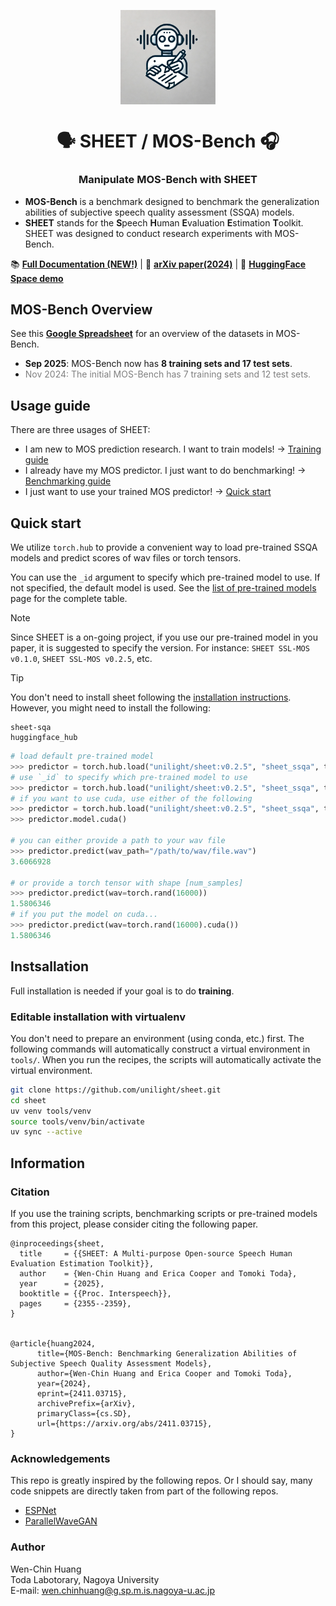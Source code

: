 <p align="center">
  <img src="assets/logo-sheet-only.png" alt="Prometheus-Logo" style="width: 30%; display: block; margin: auto;">
</p>

<h1 align="center">🗣️ SHEET / MOS-Bench 🎧 </h1>
<h3 align="center">Manipulate MOS-Bench with SHEET</h3>


- <b>MOS-Bench</b> is a benchmark designed to benchmark the generalization abilities of subjective speech quality assessment (SSQA) models.
- <b>SHEET</b> stands for the <b>S</b>peech <b>H</b>uman <b>E</b>valuation <b>E</b>stimation <b>T</b>oolkit. SHEET was designed to conduct research experiments with MOS-Bench.

📚 **[Full Documentation (NEW!)](https://unilight.github.io/sheet/)** | 📝 **[arXiv paper(2024)](https://arxiv.org/abs/2411.03715)** | 🤗 **[HuggingFace Space demo](https://huggingface.co/spaces/unilight/sheet-demo)**

## MOS-Bench Overview

See this **[Google Spreadsheet](https://docs.google.com/spreadsheets/d/1Uqi6upfJHasoduuY72_75qphJgU-PuY-u3OKBBMNaKI/edit?usp=sharing)** for an overview of the datasets in MOS-Bench.

- **Sep 2025**: MOS-Bench now has **8 training sets and 17 test sets**. 
- <span style="color: grey;">Nov 2024: The initial MOS-Bench has 7 training sets and 12 test sets.</span>

## Usage guide

There are three usages of SHEET:
- I am new to MOS prediction research. I want to train models! → [Training guide]()
- I already have my MOS predictor. I just want to do benchmarking!  → [Benchmarking guide](#)
- I just want to use your trained MOS predictor!  → [Quick start](#quick-start)

## Quick start

We utilize `torch.hub` to provide a convenient way to load pre-trained SSQA models and predict scores of wav files or torch tensors.

You can use the `_id` argument to specify which pre-trained model to use. If not specified, the default model is used. See the [list of pre-trained models](https://unilight.github.io/sheet/pretrained-models) page for the complete table.


> [!NOTE]
> Since SHEET is a on-going project, if you use our pre-trained model in you paper, it is suggested to specify the version. For instance: `SHEET SSL-MOS v0.1.0`, `SHEET SSL-MOS v0.2.5`, etc.

> [!TIP]
> You don't need to install sheet following the [installation instructions](#instsallation). However, you might need to install the following:
> ```
> sheet-sqa
> huggingface_hub
> ```

```python
# load default pre-trained model
>>> predictor = torch.hub.load("unilight/sheet:v0.2.5", "sheet_ssqa", trust_repo=True, force_reload=True)
# use `_id` to specify which pre-trained model to use
>>> predictor = torch.hub.load("unilight/sheet:v0.2.5", "sheet_ssqa", trust_repo=True, force_reload=True, _id="bvcc/sslmos-wavlm_large/1337")
# if you want to use cuda, use either of the following
>>> predictor = torch.hub.load("unilight/sheet:v0.2.5", "sheet_ssqa", trust_repo=True, force_reload=True, cpu=False)
>>> predictor.model.cuda()

# you can either provide a path to your wav file
>>> predictor.predict(wav_path="/path/to/wav/file.wav")
3.6066928

# or provide a torch tensor with shape [num_samples]
>>> predictor.predict(wav=torch.rand(16000))
1.5806346
# if you put the model on cuda...
>>> predictor.predict(wav=torch.rand(16000).cuda())
1.5806346
```

## Instsallation 

Full installation is needed if your goal is to do **training**.

### Editable installation with virtualenv 

You don't need to prepare an environment (using conda, etc.) first. The following commands will automatically construct a virtual environment in `tools/`. When you run the recipes, the scripts will automatically activate the virtual environment.

```bash
git clone https://github.com/unilight/sheet.git
cd sheet
uv venv tools/venv
source tools/venv/bin/activate
uv sync --active
```

## Information

### Citation

If you use the training scripts, benchmarking scripts or pre-trained models from this project, please consider citing the following paper.

```
@inproceedings{sheet,
  title     = {{SHEET: A Multi-purpose Open-source Speech Human Evaluation Estimation Toolkit}},
  author    = {Wen-Chin Huang and Erica Cooper and Tomoki Toda},
  year      = {2025},
  booktitle = {{Proc. Interspeech}},
  pages     = {2355--2359},
}


@article{huang2024,
      title={MOS-Bench: Benchmarking Generalization Abilities of Subjective Speech Quality Assessment Models}, 
      author={Wen-Chin Huang and Erica Cooper and Tomoki Toda},
      year={2024},
      eprint={2411.03715},
      archivePrefix={arXiv},
      primaryClass={cs.SD},
      url={https://arxiv.org/abs/2411.03715}, 
}
```

### Acknowledgements

This repo is greatly inspired by the following repos. Or I should say, many code snippets are directly taken from part of the following repos.

- [ESPNet](https://github.com/espnet/espnet)
- [ParallelWaveGAN](https://github.com/kan-bayashi/ParallelWaveGAN/)

### Author

Wen-Chin Huang  
Toda Labotorary, Nagoya University  
E-mail: wen.chinhuang@g.sp.m.is.nagoya-u.ac.jp

